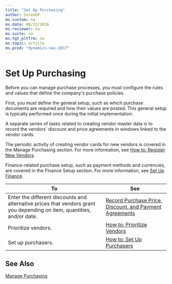 ```yaml
---
title: "Set Up Purchasing"
author: SorenGP
ms.custom: na
ms.date: 09/22/2016
ms.reviewer: na
ms.suite: na
ms.tgt_pltfrm: na
ms.topic: article
ms.prod: "dynamics-nav-2017"
---
```


# Set Up Purchasing
Before you can manage purchase processes, you must configure the rules and values that define the company's purchase policies.

First, you must define the general setup, such as which purchase documents are required and how their values are posted. This general setup is typically performed once during the initial implementation.

A separate series of tasks related to creating vendor master data is to record the vendors' discount and price agreements in windows linked to the vendor cards.

The periodic activity of creating vendor cards for new vendors is covered in the Manage Purchasing section. For more information, see [How to: Register New Vendors](purchasing-how-register-new-vendors.md).

Finance-related purchase setup, such as payment methods and currencies, are covered in the Finance Setup section. For more information, see [Set Up Finance](finance-setup-finance.md).

|To |See |
|---|----|
|Enter the different discounts and alternative prices that vendors grant you depending on item, quantities, and/or date.|[Record Purchase Price, Discount, and Payment Agreements](purchasing-how-record-purchase-price-discount-payment-agreements.md)|
|Prioritize vendors.|[How to: Prioritize Vendors](purchasing-how-prioritize-vendors.md)|
|Set up purchasers.|[How to: Set Up Purchasers](purchasing-how-setup-purchasers.md)|

## See Also
[Manage Purchasing](purchasing-manage-purchasing.md)
